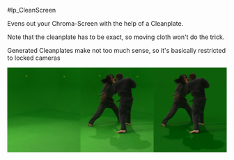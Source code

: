 #lp_CleanScreen

Evens out your Chroma-Screen with the help of a Cleanplate.

Note that the cleanplate has to be exact, so moving cloth won't do the trick.

Generated Cleanplates make not too much sense, so it's basically restricted to locked cameras

![Screenshot](Resources/Screenshot.jpg)
